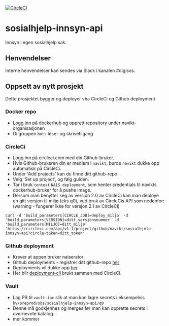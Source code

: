 [![CircleCI](https://circleci.com/gh/navikt/sosialhjelp-innsyn-api.svg?style=svg&circle-token=13cea80fe70abf9a4b9dbf02f97622d018cf2e8a)](https://circleci.com/gh/navikt/sosialhjelp-innsyn-api)
# sosialhjelp-innsyn-api
Innsyn i egen sosialhjelp sak.


## Henvendelser
Interne henvendelser kan sendes via Slack i kanalen #digisos.

## Oppsett av nytt prosjekt
Dette prosjektet bygger og deployer vha CircleCi og Github deployment

### Docker repo
- Logg inn på dockerhub og opprett repository under navikt-organisasjonen
- Gi gruppen `bots` lese- og skrivetilgang 

### CircleCi
- Logg inn på circleci.com med din Github-bruker. 
- Hvis Github-brukeren din er medlem i `navikt`, burde `navikt` dukke opp automatisk på CircleCi.
- Under 'Add projects' kan du finne ditt github-repo.
- Velg 'Set up project', og følg guiden.
- Tar i bruk `context` `NAIS deployment`, som henter credentials til navikts dockerhub-bruker for å pushe image. 
- Dersom man benytter seg av versjon 2.0 av CircleCi kan man deploye en gitt versjon til miljø (eks q0), ved bruk av CircleCis API som nedenfor: (warning - fungerer ikke for versjon 2.1 av CircleCi)

`curl -d 'build_parameters[CIRCLE_JOB]=deploy_miljo' -d 'build_parameters[VERSION]=ditt_versjonsnummer' -d 'build_parameters[MILJO]=ditt_miljø' 'https://circleci.com/api/v1.1/project/github/navikt/sosialhjelp-innsyn-api?circle-token=ditt_token' `

### Github deployment
- Krever at appen bruker naiserator
- Github deployments - registrer ditt github-repo [her](https://deployment.prod-sbs.nais.io/auth/form)
- Deployments vil dukke opp [her](https://github.com/navikt/sosialhjelp-innsyn-api/deployments)
- Her blir [deployment-cli](https://github.com/navikt/deployment-cli) brukt sammen med CircleCi.


### Vault
- Lag PR til `vault-iac` slik at man kan lagre secrets i eksempelvis `kv/preprod/sbs/sosialhjelp-innsyn-api/q0`
- Denne må godkjennes og merges før man kan opprette secrets i overnevnte katalog.
- mer kommer
